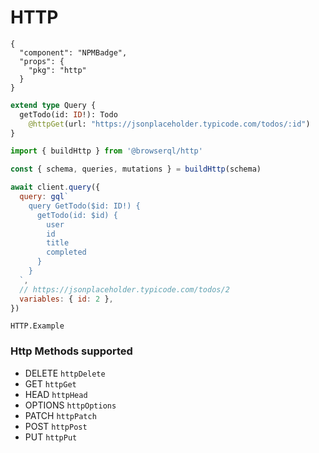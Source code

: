 # HTTP

```component
{
  "component": "NPMBadge",
  "props": {
    "pkg": "http"
  }
}
```

```graphql
extend type Query {
  getTodo(id: ID!): Todo
    @httpGet(url: "https://jsonplaceholder.typicode.com/todos/:id")
}
```

```javascript
import { buildHttp } from '@browserql/http'

const { schema, queries, mutations } = buildHttp(schema)

await client.query({
  query: gql`
    query GetTodo($id: ID!) {
      getTodo(id: $id) {
        user
        id
        title
        completed
      }
    }
  `,
  // https://jsonplaceholder.typicode.com/todos/2
  variables: { id: 2 },
})
```

```snapshot
HTTP.Example
```

### Http Methods supported

- DELETE `httpDelete`
- GET `httpGet`
- HEAD `httpHead`
- OPTIONS `httpOptions`
- PATCH `httpPatch`
- POST `httpPost`
- PUT `httpPut`
